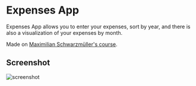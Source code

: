 # Expenses App

Expenses App allows you to enter your expenses, sort by year, and there is also a visualization of your expenses by month.

Made on [Maximilian Schwarzmüller's course](https://www.udemy.com/course/react-the-complete-guide-incl-redux/).

## Screenshot

![screenshot](https://i.imgur.com/Z8XtdMc.png)
